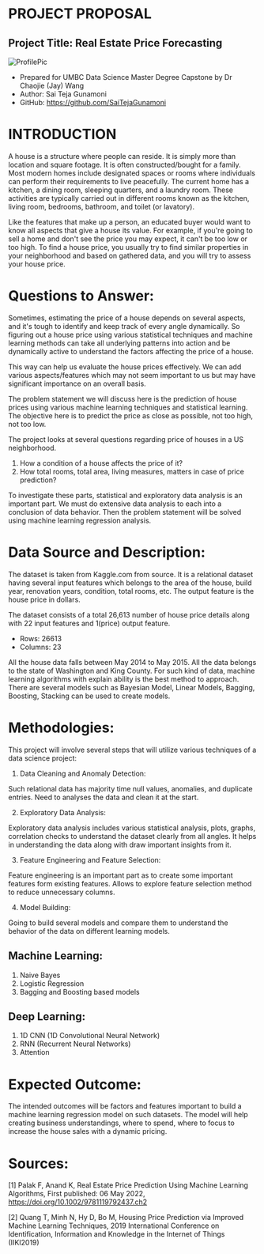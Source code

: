 # PROJECT PROPOSAL

## Project Title: Real Estate Price Forecasting
![ProfilePic]()  
- Prepared for UMBC Data Science Master Degree Capstone by Dr Chaojie (Jay) Wang
- Author: Sai Teja Gunamoni
- GitHub: https://github.com/SaiTejaGunamoni


# INTRODUCTION
A house is a structure where people can reside. It is simply more than location and square footage. It is often constructed/bought for a family. Most modern homes include designated spaces or rooms where individuals can perform their requirements to live peacefully. The current home has a kitchen, a dining room, sleeping quarters, and a laundry room. These activities are typically carried out in different rooms known as the kitchen, living room, bedrooms, bathroom, and toilet (or lavatory).

Like the features that make up a person, an educated buyer would want to know all aspects that give a house its value. For example, if you're going to sell a home and don't see the price you may expect, it can't be too low or too high. To find a house price, you usually try to find similar properties in your neighborhood and based on gathered data, and you will try to assess your house price.

# Questions to Answer:

Sometimes, estimating the price of a house depends on several aspects, and it's tough to identify and keep track of every angle dynamically. So figuring out a house price using various statistical techniques and machine learning methods can take all underlying patterns into action and be dynamically active to understand the factors affecting the price of a house.

This way can help us evaluate the house prices effectively. We can add various aspects/features which may not seem important to us but may have significant importance on an overall basis.

The problem statement we will discuss here is the prediction of house prices using various machine learning techniques and statistical learning. The objective here is to predict the price as close as possible, not too high, not too low.

The project looks at several questions regarding price of houses in a US neighborhood.

1.	How a condition of a house affects the price of it?
2.	How total rooms, total area, living measures, matters in case of price prediction?

To investigate these parts, statistical and exploratory data analysis is an important part. We must do extensive data analysis to each into a conclusion of data behavior. Then the problem statement will be solved using machine learning regression analysis.

# Data Source and Description:

The dataset is taken from Kaggle.com from source. It is a relational dataset having several input features which belongs to the area of the house, build year, renovation years, condition, total rooms, etc. The output feature is the house price in dollars.

The dataset consists of a total 26,613 number of house price details along with 22 input features and 1(price) output feature.
- Rows: 26613
- Columns: 23
  
All the house data falls between May 2014 to May 2015. All the data belongs to the state of Washington and King County. For such kind of data, machine learning algorithms with explain ability is the best method to approach. There are several models such as Bayesian Model, Linear Models, Bagging, Boosting, Stacking can be used to create models.

# Methodologies:
This project will involve several steps that will utilize various techniques of a data science project:
1.	Data Cleaning and Anomaly Detection:

Such relational data has majority time null values, anomalies, and duplicate entries. Need to analyses the data and clean it at the start.

2.	Exploratory Data Analysis:

Exploratory data analysis includes various statistical analysis, plots, graphs, correlation checks to understand the dataset clearly from all angles. It helps in understanding the data along with draw important insights from it.

3.	Feature Engineering and Feature Selection:

Feature engineering is an important part as to create some important features form existing features. Allows to explore feature selection method to reduce unnecessary columns.

4.	Model Building:

Going to build several models and compare them to understand the behavior of the data on different learning models.

## Machine Learning:
1.	Naive Bayes
2.	Logistic Regression
3.	Bagging and Boosting based models

## Deep Learning:
1.	1D CNN (1D Convolutional Neural Network)
2.	RNN (Recurrent Neural Networks)
3.	Attention 

# Expected Outcome:
The intended outcomes will be factors and features important to build a machine learning regression model on such datasets. The model will help creating business understandings, where to spend, where to focus to increase the house sales with a dynamic pricing.

# Sources:
[1] Palak F, Anand K, Real Estate Price Prediction Using Machine Learning Algorithms, First published: 06 May 2022, https://doi.org/10.1002/9781119792437.ch2

[2] Quang T, Minh N, Hy D, Bo M, Housing Price Prediction via Improved Machine Learning Techniques, 2019 International Conference on Identification, Information and Knowledge in the Internet of Things (IIKI2019)
